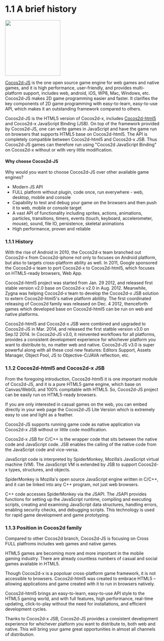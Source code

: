 # 1.1 A brief history

<img src="http://www.cocos2d-x.org/attachments/download/1508" height=180> 

[Cocos2d-JS](https://github.com/cocos2d/cocos2d-js) is the one open source game engine for web games and native games, and it is high performance, user-friendly, and provides multi-platform support, includes web, android, iOS, WP8, Mac, Windows, etc. Cocos2d-JS makes 2D game programming easier and faster. It clarifies the key components of 2D game programming with easy-to-learn, easy-to-use API, which makes it an outstanding framework compared to others.

Cocos2d-JS is the HTML5 version of Cocos2d-x, includes [Cocos2d-html5](https://github.com/cocos2d/cocos2d-html5) and Cocos2d-x JavaScript Binding (JSB). On top of the framework provided by Cocos2d-JS, one can write games in JavaScript and have the game run on browsers that supports HTML5 base on Cocos2d-html5. The API is completely compatible between Cocos2d-html5 and Cocos2d-x JSB. Thus Cocos2d-JS games can therefore run using "Cocos2d JavaScript Binding" on Cocos2d-x without or with very little modification.

#### Why choose Cocos2d-JS
Why would you want to choose Cocos2d-JS over other available game engines?

* Modern JS API 
* FULL platform without plugin, code once, run everywhere - web, desktop, mobile and console
* Capability to test and debug your game on the browsers and then push it to web, mobile or console target
* A vast API of functionality including sprites, actions, animations, particles, transitions, timers, events (touch, keyboard, accelerometer, mouse), sound, file IO, persistence, skeletal animations
* High performance, proven and reliable

     
### 1.1.1 History

With the rise of Android in 2010, the Cocos2d-x team branched out Cocos2d-x from Cocos2d-iphone not only to focuses on Android platform, but also to targets cross-platform ability as well. In 2011, Google sponsored the Cocos2d-x team to port Cocos2d-x to Cocos2d-html5, which focuses on HTML5-ready browsers, Web App. 

Cocos2d-html5 project was started from Jan. 29 2012, and released first stable version v2.0 base on Cocos2d-x v2.0 in Aug. 2012. Meanwhile, Zygna was helping Cocos2d-x team to develop the Cocos2d-x JSB solution to extern Cocos2d-html5's native platform abilility. The first coordinated releasing of Cocos2d family was released on Dec. 4 2012, thenceforth games which developed base on Cocos2d-html5 can be run on web and native platforms. 

Cocos2d-html5 and Cocos2d-x JSB were combined and upgraded to Cocos2d-JS in Mar. 2014, and released the first statble version v3.0 on Sep.12 2014. In Cocos2d-JS v3.0, it reinvented workflows for all platforms, provides a consistent development experience for whichever platform you want to distribute to, no matter web and native. Cocos2d-JS v3.0 is super powerful along with all these cool new features: Editors Support, Assets Manager, Object Pool, JS to Objective-C/JAVA reflection, etc.

### 1.1.2 Cocos2d-html5 and Cocos2d-x JSB

From the foregoing introduction, Cocos2d-html5 it is one important module of Cocs2d-JS, and it is a pure HTML5 game engine, which base on Canvas/WebGL and 100% compitable with HTML5. So, Cocos2d-JS project can be easily run on HTML5-ready browsers.

If you are only interested in casual games on the web, you can embed directly in your web page the Cocos2d-JS Lite Version which is extremely easy to use and light as a feather.

Cocos2d-JS supports running game code as native application via Cocos2d-x JSB without or little code modification.

Cocos2d-x JSB for C/C++ is the wrapper code that sits between the native code and JavaScript code. JSB enables the calling of the native code from the JavaScript code and vice-versa.

JavaScript code is interpreted by SpiderMonkey, Mozilla’s JavaScript virtual machine (VM). The JavaScript VM is extended by JSB to support Cocos2d-x types, structures, and objects.
SpiderMonkey is Mozilla's open source JavaScript engine written in C/C++, and it can be linked into any C++ program, not just web browsers.
C++ code accesses SpiderMonkey via the JSAPI. The JSAPI provides functions for setting up the JavaScript runtime, compiling and executing scripts, creating and examining JavaScript data structures, handling errors, enabling security checks, and debugging scripts. This technology is used for rapid game development and game prototyping.


### 1.1.3 Position in Cocos2d family

Compared to other Cocos2d branch, Cocos2d-JS is focusing on Cross FULL platfroms includes web games and native games.

HTML5 games are becoming more and more important in the mobile gaming industry. There are already countless numbers of casual and social games available in HTML5. 

Though Cocos2d-x is a popoluar cross-platform game framework, it is not accessible to browsers. Cocos2d-html5 was created to embrace HTML5 – allowing applications and game created with it to run in browsers natively. 

Cocos2d-html5 brings an easy-to-learn, easy-to-use API style to the HTML5 gaming world, and with full features, high performance, real-time updating, click-to-play without the need for installations, and efficient development cycles.

Thanks to Cocos2d-x JSB, Cocos2d-JS provides a consistent development experience for whichever platform you want to distribute to, both web and native. This will bring your game great opportunities in almost all channels of distribution. 

 						
